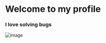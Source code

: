 # Welcome to my profile
### I love solving bugs
![image](https://media.giphy.com/media/MdA16VIoXKKxNE8Stk/giphy.gif)

<!--
**JethroSama/JethroSama** is a ✨ _special_ ✨ repository because its `README.md` (this file) appears on your GitHub profile.

Here are some ideas to get you started:

- 🔭 I’m currently working on ...
- 🌱 I’m currently learning ...
- 👯 I’m looking to collaborate on ...
- 🤔 I’m looking for help with ...
- 💬 Ask me about ...
- 📫 How to reach me: ...
- 😄 Pronouns: ...
- ⚡ Fun fact: ...
-->
